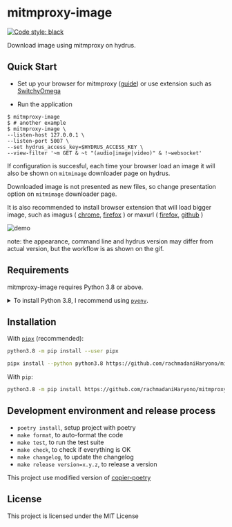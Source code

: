 # mitmproxy-image

<!-- [![ci](https://github.com/rachmadaniHaryono/mitmproxy-image/workflows/ci/badge.svg)](https://github.com/rachmadaniHaryono/mitmproxy-image/actions?query=workflow%3Aci) -->
<!-- [![documentation](https://img.shields.io/badge/docs-mkdocs%20material-blue.svg?style=flat)](https://rachmadaniHaryono.github.io/mitmproxy-image/) -->
<!-- [![pypi version](https://img.shields.io/pypi/v/mitmproxy-image.svg)](https://pypi.org/project/mitmproxy-image/) -->
<!-- [![gitter](https://badges.gitter.im/join%20chat.svg)](https://gitter.im/mitmproxy-image/community) -->
[![Code style: black](https://img.shields.io/badge/code%20style-black-000000.svg)](https://github.com/psf/black)

Download image using mitmproxy on hydrus.

## Quick Start

- Set up your browser for mitmproxy ([guide](https://docs.mitmproxy.org/stable/overview-getting-started/)) or
use extension such as [SwitchyOmega](https://github.com/FelisCatus/SwitchyOmega)

- Run the application

```console
$ mitmproxy-image
$ # another example
$ mitmproxy-image \
--listen-host 127.0.0.1 \
--listen-port 5007 \
--set hydrus_access_key=$HYDRUS_ACCESS_KEY \
--view-filter '~m GET & ~t "(audio|image|video)" & !~websocket'
```

If configuration is succesful,
each time your browser load an image
it will also be shown on `mitmimage` downloader page on hydrus.

Downloaded image is not presented as new files,
so change presentation option on `mitmimage` downloader page.

It is also recommended to install browser extension that will load bigger image,
such as imagus (
[chrome](https://chrome.google.com/webstore/detail/imagus/immpkjjlgappgfkkfieppnmlhakdmaab?hl=en),
[firefox](https://addons.mozilla.org/en-US/firefox/addon/imagus/)
) or maxurl (
[firefox](https://addons.mozilla.org/en-US/firefox/addon/image-max-url/),
[github](https://github.com/qsniyg/maxurl)
)

![demo](https://user-images.githubusercontent.com/6340878/111593026-776fe280-8804-11eb-904e-1a1ae0ac960e.gif)

note: the appearance, command line and hydrus version may differ from actual version,
but the workflow is as shown on the gif.

## Requirements

mitmproxy-image requires Python 3.8 or above.

<details>
<summary>To install Python 3.8, I recommend using <a href="https://github.com/pyenv/pyenv"><code>pyenv</code></a>.</summary>

```bash
# install pyenv
git clone https://github.com/pyenv/pyenv ~/.pyenv

# setup pyenv (you should also put these three lines in .bashrc or similar)
export PATH="${HOME}/.pyenv/bin:${PATH}"
export PYENV_ROOT="${HOME}/.pyenv"
eval "$(pyenv init -)"

# install Python 3.8
pyenv install 3.8

# make it available globally
pyenv global system 3.8
```
</details>

## Installation

With [`pipx`](https://github.com/pipxproject/pipx) (recommended):
```bash
python3.8 -m pip install --user pipx

pipx install --python python3.8 https://github.com/rachmadaniHaryono/mitmproxy-image/archive/refs/heads/master.zip
```

With `pip`:
```bash
python3.8 -m pip install https://github.com/rachmadaniHaryono/mitmproxy-image/archive/refs/heads/master.zip
```

## Development environment and release process

- `poetry install`, setup project with poetry
- `make format`, to auto-format the code
- `make test`, to run the test suite
- `make check`, to check if everything is OK
- `make changelog`, to update the changelog
- `make release version=x.y.z`, to release a version

This project use modified version of [copier-poetry](https://github.com/pawamoy/copier-poetry/)

## License

This project is licensed under the MIT License
